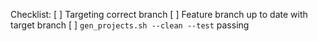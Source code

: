Checklist:
[ ] Targeting correct branch
[ ] Feature branch up to date with target branch
[ ] ```gen_projects.sh --clean --test``` passing
